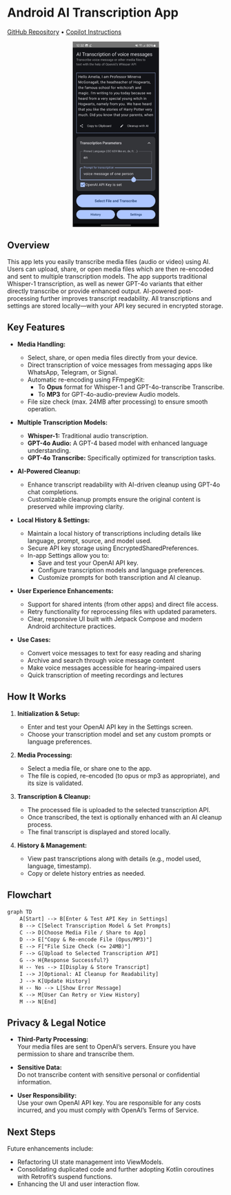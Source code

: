 # Android AI Transcription App

[GitHub Repository](https://github.com/dhcgn/AIAudioTranscription) • [Copilot Instructions](.github/copilot-instructions.md)

<img src='./docs/images/Screenshot_20250126_123222_AIAudioTranscription.jpg' style="width:200px; display:block; margin:0 auto;"/>

## Overview

This app lets you easily transcribe media files (audio or video) using AI. Users can upload, share, or open media files which are then re-encoded and sent to multiple transcription models. The app supports traditional Whisper-1 transcription, as well as newer GPT-4o variants that either directly transcribe or provide enhanced output. AI-powered post-processing further improves transcript readability. All transcriptions and settings are stored locally—with your API key secured in encrypted storage.

## Key Features

- **Media Handling:**  
  - Select, share, or open media files directly from your device.
  - Direct transcription of voice messages from messaging apps like WhatsApp, Telegram, or Signal.
  - Automatic re-encoding using FFmpegKit:  
    - To **Opus** format for Whisper-1 and GPT-4o-transcribe Transcribe.  
    - To **MP3** for GPT-4o-audio-preview Audio models.
  - File size check (max. 24MB after processing) to ensure smooth operation.

- **Multiple Transcription Models:**  
  - **Whisper-1:** Traditional audio transcription.
  - **GPT-4o Audio:** A GPT-4 based model with enhanced language understanding.
  - **GPT-4o Transcribe:** Specifically optimized for transcription tasks.

- **AI-Powered Cleanup:**  
  - Enhance transcript readability with AI-driven cleanup using GPT-4o chat completions.
  - Customizable cleanup prompts ensure the original content is preserved while improving clarity.

- **Local History & Settings:**  
  - Maintain a local history of transcriptions including details like language, prompt, source, and model used.
  - Secure API key storage using EncryptedSharedPreferences.
  - In-app Settings allow you to:  
    - Save and test your OpenAI API key.  
    - Configure transcription models and language preferences.  
    - Customize prompts for both transcription and AI cleanup.

- **User Experience Enhancements:**  
  - Support for shared intents (from other apps) and direct file access.
  - Retry functionality for reprocessing files with updated parameters.
  - Clear, responsive UI built with Jetpack Compose and modern Android architecture practices.

- **Use Cases:**
  - Convert voice messages to text for easy reading and sharing
  - Archive and search through voice message content
  - Make voice messages accessible for hearing-impaired users
  - Quick transcription of meeting recordings and lectures

## How It Works

1. **Initialization & Setup:**  
   - Enter and test your OpenAI API key in the Settings screen.
   - Choose your transcription model and set any custom prompts or language preferences.

2. **Media Processing:**  
   - Select a media file, or share one to the app.
   - The file is copied, re-encoded (to opus or mp3 as appropriate), and its size is validated.

3. **Transcription & Cleanup:**  
   - The processed file is uploaded to the selected transcription API.
   - Once transcribed, the text is optionally enhanced with an AI cleanup process.
   - The final transcript is displayed and stored locally.

4. **History & Management:**  
   - View past transcriptions along with details (e.g., model used, language, timestamp).
   - Copy or delete history entries as needed.

## Flowchart

```mermaid
graph TD
    A[Start] --> B[Enter & Test API Key in Settings]
    B --> C[Select Transcription Model & Set Prompts]
    C --> D[Choose Media File / Share to App]
    D --> E["Copy & Re-encode File (Opus/MP3)"]
    E --> F["File Size Check (<= 24MB)"]
    F --> G[Upload to Selected Transcription API]
    G --> H{Response Successful?}
    H -- Yes --> I[Display & Store Transcript]
    I --> J[Optional: AI Cleanup for Readability]
    J --> K[Update History]
    H -- No --> L[Show Error Message]
    K --> M[User Can Retry or View History]
    M --> N[End]
```

## Privacy & Legal Notice

- **Third-Party Processing:**  
  Your media files are sent to OpenAI’s servers. Ensure you have permission to share and transcribe them.
  
- **Sensitive Data:**  
  Do not transcribe content with sensitive personal or confidential information.

- **User Responsibility:**  
  Use your own OpenAI API key. You are responsible for any costs incurred, and you must comply with OpenAI’s Terms of Service.

## Next Steps

Future enhancements include:
- Refactoring UI state management into ViewModels.
- Consolidating duplicated code and further adopting Kotlin coroutines with Retrofit’s suspend functions.
- Enhancing the UI and user interaction flow.
